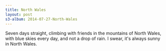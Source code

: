 ```yaml
---
title: North Wales
layout: post
s3-album: 2014-07-27-North-Wales
---
```


Seven days straight, climbing with friends in the mountains of North Wales,
with blue skies every day, and not a drop of rain. I swear, it's always sunny
in North Wales.

